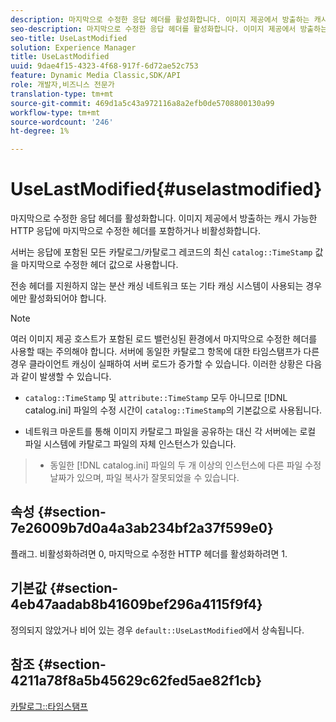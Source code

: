 ```yaml
---
description: 마지막으로 수정한 응답 헤더를 활성화합니다. 이미지 제공에서 방출하는 캐시 가능한 HTTP 응답에 마지막으로 수정한 헤더를 포함하거나 비활성화합니다.
seo-description: 마지막으로 수정한 응답 헤더를 활성화합니다. 이미지 제공에서 방출하는 캐시 가능한 HTTP 응답에 마지막으로 수정한 헤더를 포함하거나 비활성화합니다.
seo-title: UseLastModified
solution: Experience Manager
title: UseLastModified
uuid: 9dae4f15-4323-4f68-917f-6d72ae52c753
feature: Dynamic Media Classic,SDK/API
role: 개발자,비즈니스 전문가
translation-type: tm+mt
source-git-commit: 469d1a5c43a972116a8a2efb0de5708800130a99
workflow-type: tm+mt
source-wordcount: '246'
ht-degree: 1%

---
```



# UseLastModified{#uselastmodified}

마지막으로 수정한 응답 헤더를 활성화합니다. 이미지 제공에서 방출하는 캐시 가능한 HTTP 응답에 마지막으로 수정한 헤더를 포함하거나 비활성화합니다.

서버는 응답에 포함된 모든 카탈로그/카탈로그 레코드의 최신 `catalog::TimeStamp` 값을 마지막으로 수정한 헤더 값으로 사용합니다.

전송 헤더를 지원하지 않는 분산 캐싱 네트워크 또는 기타 캐싱 시스템이 사용되는 경우에만 활성화되어야 합니다.

>[!NOTE]
>
>여러 이미지 제공 호스트가 포함된 로드 밸런싱된 환경에서 마지막으로 수정한 헤더를 사용할 때는 주의해야 합니다. 서버에 동일한 카탈로그 항목에 대한 타임스탬프가 다른 경우 클라이언트 캐싱이 실패하여 서버 로드가 증가할 수 있습니다. 이러한 상황은 다음과 같이 발생할 수 있습니다.
>
>* `catalog::TimeStamp` 및 `attribute::TimeStamp` 모두 아니므로 [!DNL catalog.ini] 파일의 수정 시간이 `catalog::TimeStamp`의 기본값으로 사용됩니다.
   >
   >
* 네트워크 마운트를 통해 이미지 카탈로그 파일을 공유하는 대신 각 서버에는 로컬 파일 시스템에 카탈로그 파일의 자체 인스턴스가 있습니다.
>* 동일한 [!DNL catalog.ini] 파일의 두 개 이상의 인스턴스에 다른 파일 수정 날짜가 있으며, 파일 복사가 잘못되었을 수 있습니다.

>



## 속성 {#section-7e26009b7d0a4a3ab234bf2a37f599e0}

플래그. 비활성화하려면 0, 마지막으로 수정한 HTTP 헤더를 활성화하려면 1.

## 기본값 {#section-4eb47aadab8b41609bef296a4115f9f4}

정의되지 않았거나 비어 있는 경우 `default::UseLastModified`에서 상속됩니다.

## 참조 {#section-4211a78f8a5b45629c62fed5ae82f1cb}

[카탈로그::타임스탬프](../../../../../is-api/image-catalog/image-serving-api-ref/c-image-catalog-reference/c-image-svg-data-reference/c-image-data-reference/r-timestamp-cat.md#reference-59a27b72f4cb4a53a3baba83214c4ded)
